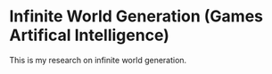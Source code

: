 # Infinite World Generation (Games Artifical Intelligence)
This is my research on infinite world generation.
